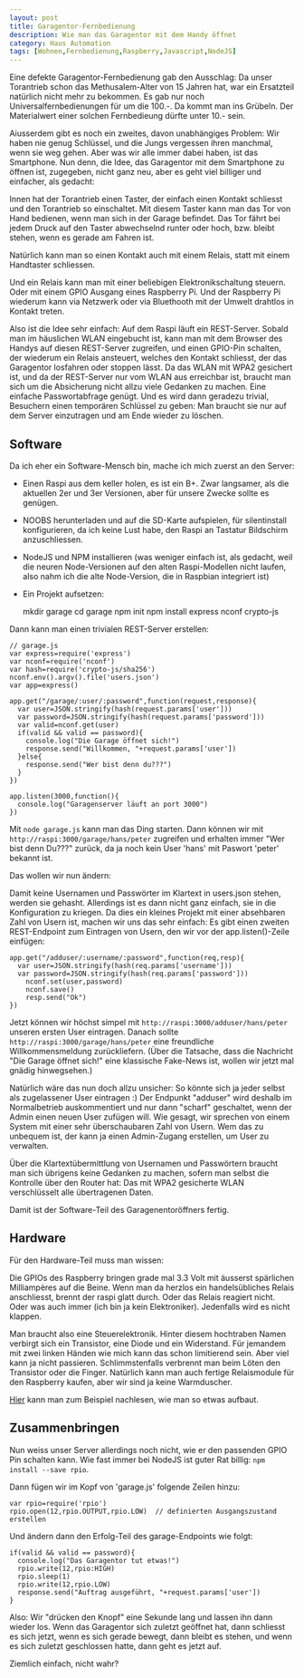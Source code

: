 ```yaml
---
layout: post
title: Garagentor-Fernbedienung
description: Wie man das Garagentor mit dem Handy öffnet
category: Haus Automation
tags: [Wohnen,Fernbedienung,Raspberry,Javascript,NodeJS]
---
```


Eine defekte Garagentor-Fernbedienung gab den Ausschlag: Da unser Torantrieb schon das Methusalem-Alter von 15 Jahren hat, war ein Ersatzteil natürlich nicht mehr zu bekommen. Es gab nur noch Universalfernbedienungen für um die 100.-. Da kommt man ins Grübeln. Der Materialwert einer solchen Fernbedieung dürfte unter 10.- sein.

Aiusserdem gibt es noch ein zweites, davon unabhängiges Problem: Wir haben nie genug Schlüssel, und die Jungs vergessen ihren manchmal, wenn sie weg gehen. Aber was wir alle immer dabei haben, ist das Smartphone. Nun denn, die Idee, das Garagentor mit dem Smartphone zu öffnen ist, zugegeben, nicht ganz neu, aber es geht viel billiger und einfacher, als gedacht:

Innen hat der Torantrieb einen Taster, der einfach einen Kontakt schliesst und den Torantrieb so einschaltet. Mit diesem Taster kann man das Tor von Hand bedienen, wenn man sich in der Garage befindet. Das Tor fährt bei jedem Druck auf den Taster abwechselnd runter oder hoch, bzw. bleibt stehen, wenn es gerade am Fahren ist.

Natürlich kann man so einen Kontakt auch mit einem Relais, statt mit einem Handtaster schliessen.

Und ein Relais kann man mit einer beliebigen Elektronikschaltung steuern. Oder mit einem GPIO Ausgang eines Raspberry Pi. Und der Raspberry Pi wiederum kann via Netzwerk oder via Bluethooth mit der Umwelt drahtlos in Kontakt treten.

Also ist die Idee sehr einfach: Auf dem Raspi läuft ein REST-Server. Sobald man im häuslichen WLAN eingebucht ist, kann man mit dem Browser des Handys auf diesen REST-Server zugreifen, und einen GPIO-Pin schalten, der wiederum ein Relais ansteuert, welches den Kontakt schliesst, der das Garagentor losfahren oder stoppen lässt.
Da das WLAN mit WPA2 gesichert ist, und da der REST-Server nur vom WLAN aus erreichbar ist, braucht man sich um die Absicherung nicht allzu viele Gedanken zu machen. Eine einfache Passwortabfrage genügt. Und es wird dann geradezu trivial, Besuchern einen temporären Schlüssel zu geben: Man braucht sie nur auf dem Server einzutragen und am Ende wieder zu löschen.

## Software

Da ich eher ein Software-Mensch bin, mache ich mich zuerst an den Server:

 * Einen Raspi aus dem keller holen, es ist ein B+. Zwar langsamer, als die aktuellen 2er und 3er Versionen, aber für unsere Zwecke sollte es genügen.
 * NOOBS herunterladen und auf die SD-Karte aufspielen, für silentinstall konfigurieren, da ich keine Lust habe, den Raspi an Tastatur Bildschirm anzuschliessen.
 * NodeJS und NPM installieren (was weniger einfach ist, als gedacht, weil die neuren Node-Versionen auf den alten Raspi-Modellen nicht laufen, also nahm ich die alte Node-Version, die in Raspbian integriert ist)

 * Ein Projekt aufsetzen:


      mkdir garage
      cd garage
      npm init
      npm install express nconf crypto-js


 Dann kann man einen trivialen REST-Server erstellen:

    // garage.js
    var express=require('express')
    var nconf=require('nconf')
    var hash=require('crypto-js/sha256')
    nconf.env().argv().file('users.json')
    var app=express()

    app.get("/garage/:user/:password",function(request,response){
      var user=JSON.stringify(hash(request.params['user']))
      var password=JSON.stringify(hash(request.params['password']))
      var valid=nconf.get(user)
      if(valid && valid == password){
        console.log("Die Garage öffnet sich!")
        response.send("Willkommen, "+request.params['user'])
      }else{
        response.send("Wer bist denn du???")
      }
    })

    app.listen(3000,function(){
      console.log("Garagenserver läuft an port 3000")
    })

Mit `node garage.js` kann man das Ding starten. Dann können wir mit `http://raspi:3000/garage/hans/peter` zugreifen und erhalten immer "Wer bist denn Du???" zurück, da ja noch kein User 'hans' mit Paswort 'peter' bekannt ist.

Das wollen wir nun ändern:

Damit keine Usernamen und Passwörter im Klartext in users.json stehen, werden sie gehasht.
Allerdings ist es dann nicht ganz einfach, sie in die Konfiguration zu kriegen. Da dies ein kleines Projekt mit einer absehbaren Zahl von Usern ist, machen wir uns das sehr einfach: Es gibt einen zweiten REST-Endpoint zum Eintragen von Usern, den wir vor der app.listen()-Zeile einfügen:

    app.get("/adduser/:username/:password",function(req,resp){
      var user=JSON.stringify(hash(req.params['username']))
      var password=JSON.stringify(hash(req.params['password']))
        nconf.set(user,password)
        nconf.save()
        resp.send("Ok")
    })

Jetzt können wir höchst simpel mit `http://raspi:3000/adduser/hans/peter` unseren ersten User eintragen. Danach sollte `http://raspi:3000/garage/hans/peter` eine freundliche Willkommensmeldung zurückliefern. (Über die Tatsache, dass die Nachricht "Die Garage öffnet sich!" eine klassische Fake-News ist, wollen wir jetzt mal gnädig hinwegsehen.)

Natürlich wäre das nun doch allzu unsicher: So könnte sich ja jeder selbst als zugelassener User eintragen :)
Der Endpunkt "adduser" wird deshalb im Normalbetrieb auskommentiert und nur dann "scharf" geschaltet, wenn der Admin einen neuen User zufügen will. Wie gesagt, wir sprechen von einem System mit einer sehr überschaubaren Zahl von Usern. Wem das zu unbequem ist, der kann ja einen Admin-Zugang erstellen, um User zu verwalten.

Über die Klartextübermittlung von Usernamen und Passwörtern braucht man sich übrigens keine Gedanken zu machen, sofern man selbst die Kontrolle über den Router hat: Das mit WPA2 gesicherte WLAN verschlüsselt alle übertragenen Daten.

Damit ist der Software-Teil des Garagenentoröffners fertig.

## Hardware

Für den Hardware-Teil muss man wissen:

Die GPIOs des Raspberry bringen grade mal 3.3 Volt mit äusserst spärlichen Milliampères auf die Beine. Wenn man da herzlos ein handelsübliches Relais anschliesst, brennt der raspi glatt durch. Oder das Relais reagiert nicht. Oder was auch immer (ich bin ja kein Elektroniker). Jedenfalls wird es nicht klappen.

Man braucht also eine Steuerelektronik. Hinter diesem hochtraben Namen verbirgt sich ein Transistor, eine Diode und ein Widerstand. Für jemandem mit zwei linken Händen wie mich kann das schon limitierend sein. Aber viel kann ja nicht passieren. Schlimmstenfalls verbrennt man beim Löten den Transistor oder die Finger. Natürlich kann man auch fertige Relaismodule für den Raspberry kaufen, aber wir sind ja keine Warmduscher.

[Hier](https://asciich.ch/wordpress/raspberry-pi-relais-ansteuern/) kann man zum Beispiel nachlesen, wie man so etwas aufbaut.

## Zusammenbringen

Nun weiss unser Server allerdings noch nicht, wie er den passenden GPIO Pin schalten kann.
Wie fast immer bei NodeJS ist guter Rat billig: `npm install --save rpio`.

Dann fügen wir im Kopf von 'garage.js' folgende Zeilen hinzu:

    var rpio=require('rpio')
    rpio.open(12,rpio.OUTPUT,rpio.LOW)  // definierten Ausgangszustand erstellen

Und ändern dann den Erfolg-Teil des garage-Endpoints wie folgt:

    if(valid && valid == password){
      console.log("Das Garagentor tut etwas!")
      rpio.write(12,rpio:HIGH)
      rpio.sleep(1)
      rpio.write(12,rpio.LOW)
      response.send("Auftrag ausgeführt, "+request.params['user'])
    }

Also: Wir "drücken den Knopf" eine Sekunde lang und lassen ihn dann wieder los. Wenn das Garagentor sich zuletzt geöffnet hat, dann schliesst es sich jetzt, wenn es sich gerade bewegt, dann bleibt es stehen, und wenn es sich zuletzt geschlossen hatte, dann geht es jetzt auf.

Ziemlich einfach, nicht wahr?
